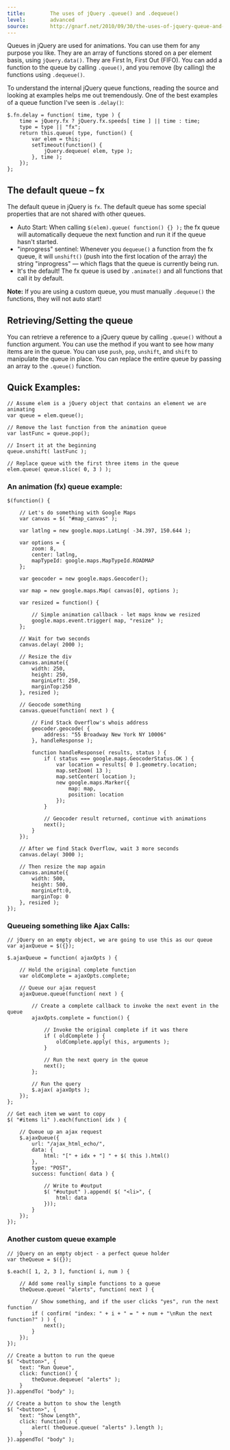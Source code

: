 ```yaml
---
title:        The uses of jQuery .queue() and .dequeue()
level:        advanced
source:       http://gnarf.net/2010/09/30/the-uses-of-jquery-queue-and-dequeue/
---
```


Queues in jQuery are used for animations. You can use them for any purpose you like. They are an array of functions stored on a per element basis, using `jQuery.data()`. They are First In, First Out (FIFO). You can add a function to the queue by calling `.queue()`, and you remove (by calling) the functions using `.dequeue()`.

To understand the internal jQuery queue functions, reading the source and looking at examples helps me out tremendously. One of the best examples of a queue function I've seen is `.delay()`:

```
$.fn.delay = function( time, type ) {
	time = jQuery.fx ? jQuery.fx.speeds[ time ] || time : time;
	type = type || "fx";
	return this.queue( type, function() {
		var elem = this;
		setTimeout(function() {
			jQuery.dequeue( elem, type );
		}, time );
	});
};
```

## The default queue – fx

The default queue in jQuery is `fx`. The default queue has some special properties that are not shared with other queues.

* Auto Start: When calling `$(elem).queue( function() {} );` the fx queue will automatically dequeue the next function and run it if the queue hasn't started.
* "inprogress" sentinel: Whenever you `dequeue()` a function from the fx queue, it will `unshift()` (push into the first location of the array) the string "inprogress" — which flags that the queue is currently being run.
* It's the default! The fx queue is used by `.animate()` and all functions that call it by default.

**Note:** If you are using a custom queue, you must manually `.dequeue()` the functions, they will not auto start!

## Retrieving/Setting the queue

You can retrieve a reference to a jQuery queue by calling `.queue()` without a function argument. You can use the method if you want to see how many items are in the queue. You can use `push`, `pop`, `unshift`, and `shift` to manipulate the queue in place. You can replace the entire queue by passing an array to the `.queue()` function.

## Quick Examples:

```
// Assume elem is a jQuery object that contains an element we are animating
var queue = elem.queue();

// Remove the last function from the animation queue
var lastFunc = queue.pop();

// Insert it at the beginning
queue.unshift( lastFunc );

// Replace queue with the first three items in the queue
elem.queue( queue.slice( 0, 3 ) );
```

### An animation (fx) queue example:

```
$(function() {

	// Let's do something with Google Maps
	var canvas = $( "#map_canvas" );

	var latlng = new google.maps.LatLng( -34.397, 150.644 );

	var options = {
		zoom: 8,
		center: latlng,
		mapTypeId: google.maps.MapTypeId.ROADMAP
	};

	var geocoder = new google.maps.Geocoder();

	var map = new google.maps.Map( canvas[0], options );

	var resized = function() {

		// Simple animation callback - let maps know we resized
		google.maps.event.trigger( map, "resize" );
	};

	// Wait for two seconds
	canvas.delay( 2000 );

	// Resize the div
	canvas.animate({
		width: 250,
		height: 250,
		marginLeft: 250,
		marginTop:250
	}, resized );

	// Geocode something
	canvas.queue(function( next ) {

		// Find Stack Overflow's whois address
		geocoder.geocode( {
			address: "55 Broadway New York NY 10006"
		}, handleResponse );

		function handleResponse( results, status ) {
			if ( status === google.maps.GeocoderStatus.OK ) {
				var location = results[ 0 ].geometry.location;
				map.setZoom( 13 );
				map.setCenter( location );
				new google.maps.Marker({
					map: map,
					position: location
				});
			}

			// Geocoder result returned, continue with animations
			next();
		}
	});

	// After we find Stack Overflow, wait 3 more seconds
	canvas.delay( 3000 );

	// Then resize the map again
	canvas.animate({
		width: 500,
		height: 500,
		marginLeft:0,
		marginTop: 0
	}, resized );
});
```

### Queueing something like Ajax Calls:

```
// jQuery on an empty object, we are going to use this as our queue
var ajaxQueue = $({});

$.ajaxQueue = function( ajaxOpts ) {

	// Hold the original complete function
	var oldComplete = ajaxOpts.complete;

	// Queue our ajax request
	ajaxQueue.queue(function( next ) {

		// Create a complete callback to invoke the next event in the queue
		ajaxOpts.complete = function() {

			// Invoke the original complete if it was there
			if ( oldComplete ) {
				oldComplete.apply( this, arguments );
			}

			// Run the next query in the queue
			next();
		};

		// Run the query
		$.ajax( ajaxOpts );
	});
};

// Get each item we want to copy
$( "#items li" ).each(function( idx ) {

	// Queue up an ajax request
	$.ajaxQueue({
		url: "/ajax_html_echo/",
		data: {
			html: "[" + idx + "] " + $( this ).html()
		},
		type: "POST",
		success: function( data ) {

			// Write to #output
			$( "#output" ).append( $( "<li>", {
				html: data
			}));
		}
	});
});
```

### Another custom queue example

```
// jQuery on an empty object - a perfect queue holder
var theQueue = $({});

$.each([ 1, 2, 3 ], function( i, num ) {

	// Add some really simple functions to a queue
	theQueue.queue( "alerts", function( next ) {

		// Show something, and if the user clicks "yes", run the next function
		if ( confirm( "index: " + i + " = " + num + "\nRun the next function?" ) ) {
			next();
		}
	});
});

// Create a button to run the queue
$( "<button>", {
	text: "Run Queue",
	click: function() {
		theQueue.dequeue( "alerts" );
	}
}).appendTo( "body" );

// Create a button to show the length
$( "<button>", {
	text: "Show Length",
	click: function() {
		alert( theQueue.queue( "alerts" ).length );
	}
}).appendTo( "body" );
```
